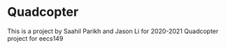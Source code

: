 # Quadcopter
This is a project by Saahil Parikh and Jason Li for 2020-2021
Quadcopter project for eecs149
